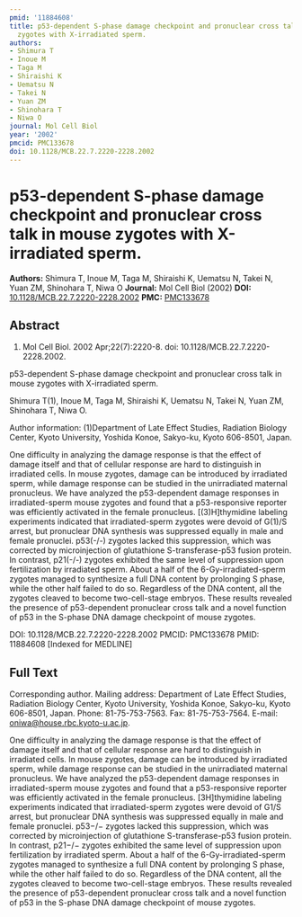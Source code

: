 ```yaml
---
pmid: '11884608'
title: p53-dependent S-phase damage checkpoint and pronuclear cross talk in mouse
  zygotes with X-irradiated sperm.
authors:
- Shimura T
- Inoue M
- Taga M
- Shiraishi K
- Uematsu N
- Takei N
- Yuan ZM
- Shinohara T
- Niwa O
journal: Mol Cell Biol
year: '2002'
pmcid: PMC133678
doi: 10.1128/MCB.22.7.2220-2228.2002
---
```


# p53-dependent S-phase damage checkpoint and pronuclear cross talk in mouse zygotes with X-irradiated sperm.
**Authors:** Shimura T, Inoue M, Taga M, Shiraishi K, Uematsu N, Takei N, Yuan ZM, Shinohara T, Niwa O
**Journal:** Mol Cell Biol (2002)
**DOI:** [10.1128/MCB.22.7.2220-2228.2002](https://doi.org/10.1128/MCB.22.7.2220-2228.2002)
**PMC:** [PMC133678](https://www.ncbi.nlm.nih.gov/pmc/articles/PMC133678/)

## Abstract

1. Mol Cell Biol. 2002 Apr;22(7):2220-8. doi: 10.1128/MCB.22.7.2220-2228.2002.

p53-dependent S-phase damage checkpoint and pronuclear cross talk in mouse 
zygotes with X-irradiated sperm.

Shimura T(1), Inoue M, Taga M, Shiraishi K, Uematsu N, Takei N, Yuan ZM, 
Shinohara T, Niwa O.

Author information:
(1)Department of Late Effect Studies, Radiation Biology Center, Kyoto 
University, Yoshida Konoe, Sakyo-ku, Kyoto 606-8501, Japan.

One difficulty in analyzing the damage response is that the effect of damage 
itself and that of cellular response are hard to distinguish in irradiated 
cells. In mouse zygotes, damage can be introduced by irradiated sperm, while 
damage response can be studied in the unirradiated maternal pronucleus. We have 
analyzed the p53-dependent damage responses in irradiated-sperm mouse zygotes 
and found that a p53-responsive reporter was efficiently activated in the female 
pronucleus. [(3)H]thymidine labeling experiments indicated that irradiated-sperm 
zygotes were devoid of G(1)/S arrest, but pronuclear DNA synthesis was 
suppressed equally in male and female pronuclei. p53(-/-) zygotes lacked this 
suppression, which was corrected by microinjection of glutathione 
S-transferase-p53 fusion protein. In contrast, p21(-/-) zygotes exhibited the 
same level of suppression upon fertilization by irradiated sperm. About a half 
of the 6-Gy-irradiated-sperm zygotes managed to synthesize a full DNA content by 
prolonging S phase, while the other half failed to do so. Regardless of the DNA 
content, all the zygotes cleaved to become two-cell-stage embryos. These results 
revealed the presence of p53-dependent pronuclear cross talk and a novel 
function of p53 in the S-phase DNA damage checkpoint of mouse zygotes.

DOI: 10.1128/MCB.22.7.2220-2228.2002
PMCID: PMC133678
PMID: 11884608 [Indexed for MEDLINE]

## Full Text

Corresponding author. Mailing address: Department of Late Effect Studies, Radiation Biology Center, Kyoto University, Yoshida Konoe, Sakyo-ku, Kyoto 606-8501, Japan. Phone: 81-75-753-7563. Fax: 81-75-753-7564. E-mail: oniwa@house.rbc.kyoto-u.ac.jp.

One difficulty in analyzing the damage response is that the effect of damage itself and that of cellular response are hard to distinguish in irradiated cells. In mouse zygotes, damage can be introduced by irradiated sperm, while damage response can be studied in the unirradiated maternal pronucleus. We have analyzed the p53-dependent damage responses in irradiated-sperm mouse zygotes and found that a p53-responsive reporter was efficiently activated in the female pronucleus. [3H]thymidine labeling experiments indicated that irradiated-sperm zygotes were devoid of G1/S arrest, but pronuclear DNA synthesis was suppressed equally in male and female pronuclei. p53−/− zygotes lacked this suppression, which was corrected by microinjection of glutathione S-transferase-p53 fusion protein. In contrast, p21−/− zygotes exhibited the same level of suppression upon fertilization by irradiated sperm. About a half of the 6-Gy-irradiated-sperm zygotes managed to synthesize a full DNA content by prolonging S phase, while the other half failed to do so. Regardless of the DNA content, all the zygotes cleaved to become two-cell-stage embryos. These results revealed the presence of p53-dependent pronuclear cross talk and a novel function of p53 in the S-phase DNA damage checkpoint of mouse zygotes.

